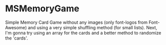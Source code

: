 # MSMemoryGame

Simple Memory Card Game without any images (only font-logos from Font-Awesome) and using a very simple shuffling method (for small lists).
Next, I'm gonna try using an array for the cards and a better method to randomize the 'cards'.
